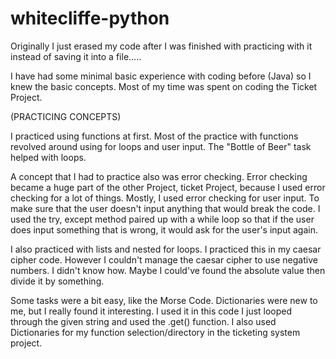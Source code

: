 # whitecliffe-python
Originally I just erased my code after I was finished with practicing with it instead of saving it into a file..... 

I have had some minimal basic experience with coding before (Java) so I knew the basic concepts.
Most of my time was spent on coding the Ticket Project. 

(PRACTICING CONCEPTS)

I practiced using functions at first. 
Most of the practice with functions revolved around using for loops and user input.
The "Bottle of Beer" task helped with loops.

A concept that I had to practice also was error checking. Error checking became a huge part of the other Project, ticket Project, because I used error checking for a lot of things.
Mostly, I used error checking for user input. To make sure that the user doesn't input anything that would break the code.
I used the try, except method paired up with a while loop so that if the user does input something that is wrong, it would ask for the user's input again.

I also practiced with lists and nested for loops. I practiced this in my caesar cipher code. However I couldn't manage the caesar cipher to use negative numbers. I didn't know how. Maybe I could've found the absolute value then divide it by something.

Some tasks were a bit easy, like the Morse Code.
Dictionaries were new to me, but I really found it interesting.
I used it in this code
I just looped through the given string and used the .get() function.
I also used Dictionaries for my function selection/directory in the ticketing system project.

